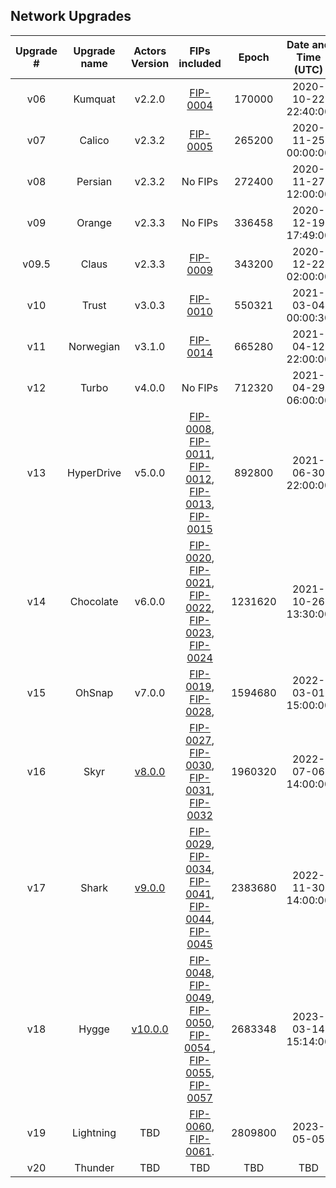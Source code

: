 ## Network Upgrades 

| Upgrade # | Upgrade name |                                  Actors Version                                  |                                                                                                                                                                                                         FIPs included                                                                                                                                                                                                         |  Epoch  | Date and Time (UTC) |
|:---------:|:------------:|:--------------------------------------------------------------------------------:|:-----------------------------------------------------------------------------------------------------------------------------------------------------------------------------------------------------------------------------------------------------------------------------------------------------------------------------------------------------------------------------------------------------------------------------:|:-------:|:-------:|
|    v06    |   Kumquat    |                                      v2.2.0                                      |                                                                                                                                                                       [FIP-0004](https://github.com/filecoin-project/FIPs/blob/master/FIPS/fip-0004.md)                                                                                                                                                                       |  170000 | 2020-10-22 22:40:00| 
|    v07    |    Calico    |                                      v2.3.2                                      |                                                                                                                                                                       [FIP-0005](https://github.com/filecoin-project/FIPs/blob/master/FIPS/fip-0005.md)                                                                                                                                                                       |  265200 | 2020-11-25 00:00:00|
|    v08    |   Persian    |                                      v2.3.2                                      |                                                                                                                                                                                                            No FIPs                                                                                                                                                                                                            |  272400 | 2020-11-27 12:00:00|
|    v09    |    Orange    |                                      v2.3.3                                      |                                                                                                                                                                                                            No FIPs                                                                                                                                                                                                            |  336458 | 2020-12-19 17:49:00|
|   v09.5   |    Claus     |                                      v2.3.3                                      |                                                                                                                                                                       [FIP-0009](https://github.com/filecoin-project/FIPs/blob/master/FIPS/fip-0009.md)                                                                                                                                                                       |  343200 | 2020-12-22 02:00:00 | 
|    v10    |    Trust     |                                      v3.0.3                                      |                                                                                                                                                                       [FIP-0010](https://github.com/filecoin-project/FIPs/blob/master/FIPS/fip-0010.md)                                                                                                                                                                       |  550321 | 2021-03-04 00:00:30|
|    v11    |  Norwegian   |                                      v3.1.0                                      |                                                                                                                                                                       [FIP-0014](https://github.com/filecoin-project/FIPs/blob/master/FIPS/fip-0014.md)                                                                                                                                                                       |  665280 | 2021-04-12 22:00:00 |
|    v12    |    Turbo     |                                      v4.0.0                                      |                                                                                                                                                                                                            No FIPs                                                                                                                                                                                                            |  712320 | 2021-04-29 06:00:00|
|    v13    |  HyperDrive  |                                      v5.0.0                                      | [FIP-0008](https://github.com/filecoin-project/FIPs/blob/master/FIPS/fip-0008.md), [FIP-0011](https://github.com/filecoin-project/FIPs/blob/master/FIPS/fip-0011.md), [FIP-0012](https://github.com/filecoin-project/FIPs/blob/master/FIPS/fip-0012.md), [FIP-0013](https://github.com/filecoin-project/FIPs/blob/master/FIPS/fip-0013.md), [FIP-0015](https://github.com/filecoin-project/FIPs/blob/master/FIPS/fip-0015.md) |  892800 | 2021-06-30 22:00:00| 
|    v14    |  Chocolate   |                                      v6.0.0                                      | [FIP-0020](https://github.com/filecoin-project/FIPs/blob/master/FIPS/fip-0020.md), [FIP-0021](https://github.com/filecoin-project/FIPs/blob/master/FIPS/fip-0021.md), [FIP-0022](https://github.com/filecoin-project/FIPs/blob/master/FIPS/fip-0022.md), [FIP-0023](https://github.com/filecoin-project/FIPs/blob/master/FIPS/fip-0023.md), [FIP-0024](https://github.com/filecoin-project/FIPs/blob/master/FIPS/fip-0024.md) | 1231620 | 2021-10-26 13:30:00|
|    v15    |    OhSnap    |                                      v7.0.0                                      |                                                                                                                             [FIP-0019](https://github.com/filecoin-project/FIPs/blob/master/FIPS/fip-0019.md), [FIP-0028](https://github.com/filecoin-project/FIPs/blob/master/FIPS/fip-0028.md),                                                                                                                             | 1594680 | 2022-03-01 15:00:00|
|    v16    |     Skyr     | [v8.0.0](https://github.com/filecoin-project/builtin-actors/releases/tag/v8.0.0) |                                           [FIP-0027](https://github.com/filecoin-project/FIPs/blob/master/FIPS/fip-0027.md), [FIP-0030](https://github.com/filecoin-project/FIPs/blob/master/FIPS/fip-0030.md), [FIP-0031](https://github.com/filecoin-project/FIPs/blob/master/FIPS/fip-0031.md), [FIP-0032](https://github.com/filecoin-project/FIPs/blob/master/FIPS/fip-0032.md)                                          | 1960320 | 2022-07-06 14:00:00|
|    v17    |     Shark     | [v9.0.0](https://github.com/filecoin-project/builtin-actors/tree/release/v9) |                                           [FIP-0029](https://github.com/filecoin-project/FIPs/blob/master/FIPS/fip-0029.md), [FIP-0034](https://github.com/filecoin-project/FIPs/blob/master/FIPS/fip-0034.md), [FIP-0041](https://github.com/filecoin-project/FIPs/blob/master/FIPS/fip-0041.md), [FIP-0044](https://github.com/filecoin-project/FIPs/blob/master/FIPS/fip-0044.md), [FIP-0045](https://github.com/filecoin-project/FIPs/blob/master/FIPS/fip-0045.md)                                         | 2383680 | 2022-11-30 14:00:00|
|    v18    |     Hygge     | [v10.0.0](https://github.com/filecoin-project/builtin-actors/tree/release/v10) | [FIP-0048](https://github.com/filecoin-project/FIPs/blob/master/FIPS/fip-0048.md), [FIP-0049](https://github.com/filecoin-project/FIPs/blob/master/FIPS/fip-0049.md), [FIP-0050](https://github.com/filecoin-project/FIPs/blob/master/FIPS/fip-0050.md), [FIP-0054 ](https://github.com/filecoin-project/FIPs/blob/master/FIPS/fip-0054.md), [FIP-0055](https://github.com/filecoin-project/FIPs/blob/master/FIPS/fip-0055.md),  [FIP-0057](https://github.com/filecoin-project/FIPs/blob/master/FIPS/fip-0057.md)   | 2683348 | 2023-03-14 15:14:00|
|    v19    |     Lightning     | TBD |  [FIP-0060](https://github.com/filecoin-project/FIPs/blob/master/FIPS/fip-0060.md), [FIP-0061](https://github.com/filecoin-project/FIPs/blob/master/FIPS/fip-0061.md).   | 2809800 | 2023-05-05|
|    v20    |     Thunder       | TBD | TBD   | TBD | TBD|
